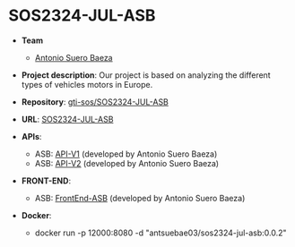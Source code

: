 # SOS2324-JUL-ASB

- **Team**
  - [Antonio Suero Baeza](https://github.com/antsuebae)
- **Project description**: Our project is based on analyzing the different types of vehicles motors in Europe.

- **Repository**: [gti-sos/SOS2324-JUL-ASB](https://github.com/gti-sos/SOS2324-10)

- **URL**: [SOS2324-JUL-ASB](http://sos2324-jul-asb.appspot.com)

-  **APIs**:
    - ASB: [API-V1](http://sos2324-jul-asb.appspot.com/api/v1/cars-by-motor/docs) (developed by Antonio Suero Baeza)
    - ASB: [API-V2](http://sos2324-jul-asb.appspot.com/api/v2/cars-by-motor/docs) (developed by Antonio Suero Baeza)
- **FRONT-END**:
    - ASB: [FrontEnd-ASB](http://sos2324-jul-asb.appspot.com/cars-by-motor) (developed by Antonio Suero Baeza)
- **Docker**:
  - docker run -p 12000:8080 -d "antsuebae03/sos2324-jul-asb:0.0.2"
